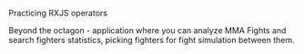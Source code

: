 
Practicing RXJS operators

Beyond the octagon - application where you can analyze MMA Fights and search fighters statistics, picking fighters for fight simulation between them.



